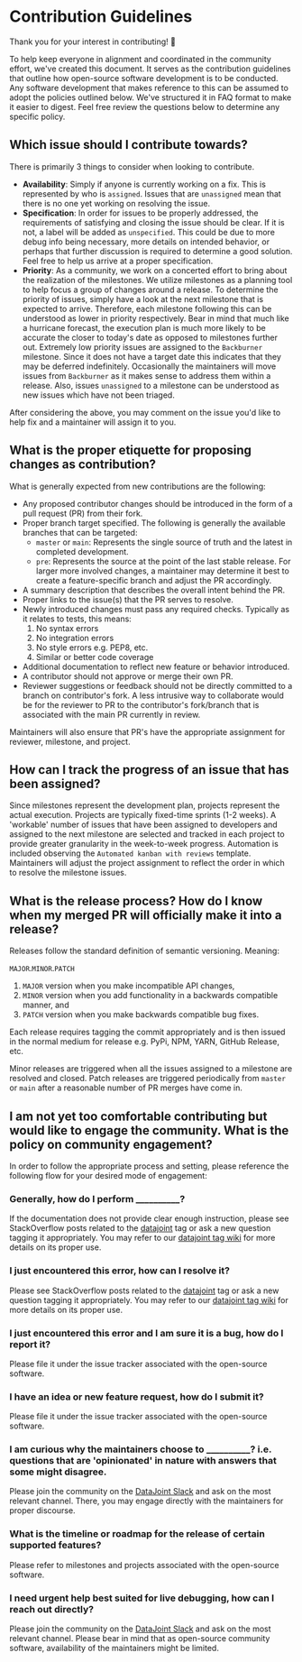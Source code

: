 # Contribution Guidelines

Thank you for your interest in contributing! :handshake:

To help keep everyone in alignment and coordinated in the community effort, we've created this document. It serves as the contribution guidelines that outline how open-source software development is to be conducted. Any software development that makes reference to this can be assumed to adopt the policies outlined below. We've structured it in FAQ format to make it easier to digest. Feel free review the questions below to determine any specific policy.

## Which issue should I contribute towards?

There is primarily 3 things to consider when looking to contribute.

- **Availability**: Simply if anyone is currently working on a fix. This is represented by who is `assigned`. Issues that are `unassigned` mean that there is no one yet working on resolving the issue.
- **Specification**: In order for issues to be properly addressed, the requirements of satisfying and closing the issue should be clear. If it is not, a label will be added as `unspecified`. This could be due to more debug info being necessary, more details on intended behavior, or perhaps that further discussion is required to determine a good solution. Feel free to help us arrive at a proper specification.
- **Priority**: As a community, we work on a concerted effort to bring about the realization of the milestones. We utilize milestones as a planning tool to help focus a group of changes around a release. To determine the priority of issues, simply have a look at the next milestone that is expected to arrive. Therefore, each milestone following this can be understood as lower in priority respectively. Bear in mind that much like a hurricane forecast, the execution plan is much more likely to be accurate the closer to today's date as opposed to milestones further out. Extremely low priority issues are assigned to the `Backburner` milestone. Since it does not have a target date this indicates that they may be deferred indefinitely. Occasionally the maintainers will move issues from `Backburner` as it makes sense to address them within a release. Also, issues `unassigned` to a milestone can be understood as new issues which have not been triaged.

After considering the above, you may comment on the issue you'd like to help fix and a maintainer will assign it to you.

## What is the proper etiquette for proposing changes as contribution?

What is generally expected from new contributions are the following:

- Any proposed contributor changes should be introduced in the form of a pull request (PR) from their fork.
- Proper branch target specified. The following is generally the available branches that can be targeted:
  - `master` or `main`: Represents the single source of truth and the latest in completed development.
  - `pre`: Represents the source at the point of the last stable release.
  For larger more involved changes, a maintainer may determine it best to create a feature-specific branch and adjust the PR accordingly.
- A summary description that describes the overall intent behind the PR.
- Proper links to the issue(s) that the PR serves to resolve.
- Newly introduced changes must pass any required checks. Typically as it relates to tests, this means:
  1. No syntax errors
  2. No integration errors
  3. No style errors e.g. PEP8, etc.
  4. Similar or better code coverage
- Additional documentation to reflect new feature or behavior introduced.
- A contributor should not approve or merge their own PR.
- Reviewer suggestions or feedback should not be directly committed to a branch on contributor's fork. A less intrusive way to collaborate would be for the reviewer to PR to the contributor's fork/branch that is associated with the main PR currently in review.

Maintainers will also ensure that PR's have the appropriate assignment for reviewer, milestone, and project. 

## How can I track the progress of an issue that has been assigned?

Since milestones represent the development plan, projects represent the actual execution. Projects are typically fixed-time sprints (1-2 weeks). A 'workable' number of issues that have been assigned to developers and assigned to the next milestone are selected and tracked in each project to provide greater granularity in the week-to-week progress. Automation is included observing the `Automated kanban with reviews` template. Maintainers will adjust the project assignment to reflect the order in which to resolve the milestone issues.

## What is the release process? How do I know when my merged PR will officially make it into a release?

Releases follow the standard definition of semantic versioning. Meaning:

`MAJOR`.`MINOR`.`PATCH`

1. `MAJOR` version when you make incompatible API changes,
2. `MINOR` version when you add functionality in a backwards compatible manner, and
3. `PATCH` version when you make backwards compatible bug fixes.

Each release requires tagging the commit appropriately and is then issued in the normal medium for release e.g. PyPi, NPM, YARN, GitHub Release, etc.

Minor releases are triggered when all the issues assigned to a milestone are resolved and closed. Patch releases are triggered periodically from `master` or `main` after a reasonable number of PR merges have come in. 

## I am not yet too comfortable contributing but would like to engage the community. What is the policy on community engagement?

In order to follow the appropriate process and setting, please reference the following flow for your desired mode of engagement:

### Generally, how do I perform **__________**?

If the documentation does not provide clear enough instruction, please see StackOverflow posts related to the [datajoint](https://stackoverflow.com/questions/tagged/datajoint) tag or ask a new question tagging it appropriately. You may refer to our [datajoint tag wiki](https://stackoverflow.com/tags/datajoint/info) for more details on its proper use.

### I just encountered this error, how can I resolve it?

Please see StackOverflow posts related to the [datajoint](https://stackoverflow.com/questions/tagged/datajoint) tag or ask a new question tagging it appropriately. You may refer to our [datajoint tag wiki](https://stackoverflow.com/tags/datajoint/info) for more details on its proper use.

### I just encountered this error and I am sure it is a bug, how do I report it?

Please file it under the issue tracker associated with the open-source software.

### I have an idea or new feature request, how do I submit it?

Please file it under the issue tracker associated with the open-source software.

### I am curious why the maintainers choose to **__________**? i.e. questions that are 'opinionated' in nature with answers that some might disagree.

  Please join the community on the [DataJoint Slack](https://join.slack.com/t/datajoint/shared_invite/enQtMjkwNjQxMjI5MDk0LTQ3ZjFiZmNmNGVkYWFkYjgwYjdhNTBlZTBmMWEyZDc2NzZlYTBjOTNmYzYwOWRmOGFmN2MyYzU0OWQ0MWZiYTE) and ask on the most relevant channel. There, you may engage directly with the maintainers for proper discourse.

### What is the timeline or roadmap for the release of certain supported features?

Please refer to milestones and projects associated with the open-source software.

### I need urgent help best suited for live debugging, how can I reach out directly?

  Please join the community on the [DataJoint Slack](https://join.slack.com/t/datajoint/shared_invite/enQtMjkwNjQxMjI5MDk0LTQ3ZjFiZmNmNGVkYWFkYjgwYjdhNTBlZTBmMWEyZDc2NzZlYTBjOTNmYzYwOWRmOGFmN2MyYzU0OWQ0MWZiYTE) and ask on the most relevant channel. Please bear in mind that as open-source community software, availability of the maintainers might be limited.
